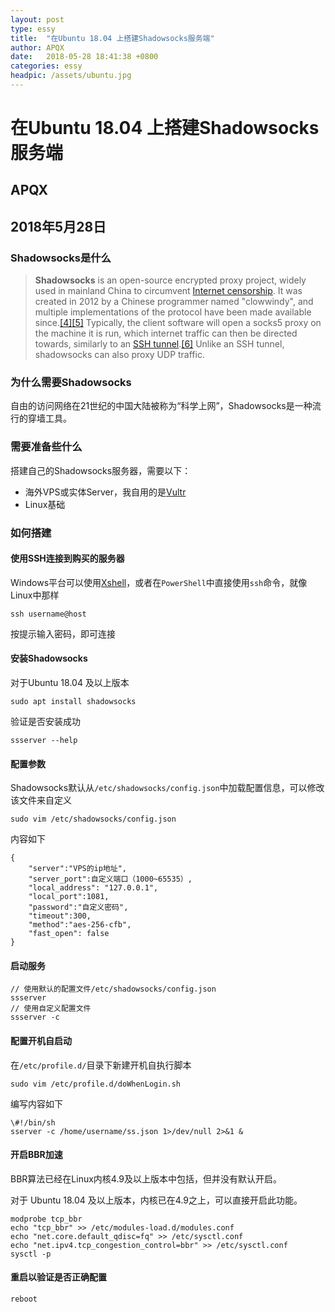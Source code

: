```yaml
---
layout: post
type: essy
title:  "在Ubuntu 18.04 上搭建Shadowsocks服务端"
author: APQX
date:   2018-05-28 18:41:38 +0800
categories: essy
headpic: /assets/ubuntu.jpg
---
```


# 在Ubuntu 18.04 上搭建Shadowsocks服务端

## APQX

## 2018年5月28日

### Shadowsocks是什么

> **Shadowsocks** is an open-source encrypted proxy project, widely used in mainland China to circumvent [Internet censorship](https://en.wikipedia.org/wiki/Internet_censorship_in_China). It was created in 2012 by a Chinese programmer named "clowwindy", and multiple implementations of the protocol have been made available since.[[4]](https://en.wikipedia.org/wiki/Shadowsocks#cite_note-github-init-4)[[5]](https://en.wikipedia.org/wiki/Shadowsocks#cite_note-github-ports-5) Typically, the client software will open a socks5 proxy on the machine it is run, which internet traffic can then be directed towards, similarly to an [SSH tunnel](https://en.wikipedia.org/wiki/SSH_tunnel).[[6]](https://en.wikipedia.org/wiki/Shadowsocks#cite_note-6) Unlike an SSH tunnel, shadowsocks can also proxy UDP traffic.

### 为什么需要Shadowsocks

自由的访问网络在21世纪的中国大陆被称为“科学上网”，Shadowsocks是一种流行的穿墙工具。

### 需要准备些什么

搭建自己的Shadowsocks服务器，需要以下：

* 海外VPS或实体Server，我自用的是[Vultr](https://www.vultr.com/?ref=7355474)
* Linux基础

### 如何搭建

#### 使用SSH连接到购买的服务器

Windows平台可以使用[Xshell](https://www.netsarang.com/products/xsh_overview.html)，或者在`PowerShell`中直接使用`ssh`命令，就像Linux中那样

```
ssh username@host
```

按提示输入密码，即可连接

#### 安装Shadowsocks

对于Ubuntu 18.04 及以上版本

```
sudo apt install shadowsocks
```

验证是否安装成功

```
ssserver --help
```

#### 配置参数

Shadowsocks默认从`/etc/shadowsocks/config.json`中加载配置信息，可以修改该文件来自定义

```
sudo vim /etc/shadowsocks/config.json
```

内容如下
```
{ 
	"server":"VPS的ip地址", 
	"server_port":自定义端口（1000~65535）, 
 	"local_address": "127.0.0.1", 
	"local_port":1081, 
	"password":"自定义密码", 
	"timeout":300, 
	"method":"aes-256-cfb", 
	"fast_open": false 
} 
 ```

#### 启动服务

```
// 使用默认的配置文件/etc/shadowsocks/config.json 
ssserver
// 使用自定义配置文件
ssserver -c 
```

#### 配置开机自启动

在`/etc/profile.d/`目录下新建开机自执行脚本

```
sudo vim /etc/profile.d/doWhenLogin.sh
```

编写内容如下

```
\#!/bin/sh
sserver -c /home/username/ss.json 1>/dev/null 2>&1 &
```

#### 开启BBR加速

BBR算法已经在Linux内核4.9及以上版本中包括，但并没有默认开启。

对于 Ubuntu 18.04 及以上版本，内核已在4.9之上，可以直接开启此功能。

```
modprobe tcp_bbr
echo "tcp_bbr" >> /etc/modules-load.d/modules.conf
echo "net.core.default_qdisc=fq" >> /etc/sysctl.conf
echo "net.ipv4.tcp_congestion_control=bbr" >> /etc/sysctl.conf
sysctl -p
```
  
#### 重启以验证是否正确配置

```
reboot
```